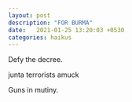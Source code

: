 ```yaml
---
layout: post
description: "FOR BURMA"
date:   2021-01-25 13:20:03 +0530
categories: haikus
---
```

Defy the decree.

junta terrorists amuck

Guns in mutiny.
